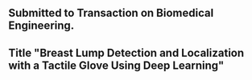 ## Submitted to Transaction on Biomedical Engineering.
## Title "Breast Lump Detection and Localization with a Tactile Glove Using Deep Learning" 

